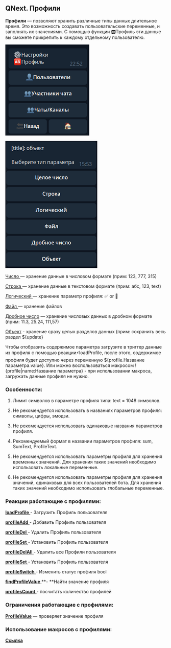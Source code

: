## QNext. Профили

**Профили** — позволяют хранить различные типы данных длительное время. Это  возможность создавать пользовательские переменные, и заполнять их значениями. С помощью функции 🆎Профиль эти данные вы сможете прикрепить к каждому отдельному пользователю.

![](./1.png)

![](./2.png)

[Число ](/docs-test/admin/profile-number)— хранение данные в числовом формате (прим: 123, 777, 315)

[Строка ](/docs-test/admin/profile-text)— хранение данные в текстовом формате (прим: абс, 123, text)

[Логический ](/docs-test/admin/profile-bool)— хранение параметр профиля: ✅  or 🚫

[Файл ](/docs-test/admin/profile-file)— хранение файлов

[Дробное число](/docs-test/admin/profile-float) — хранение числовых данных в дробном формате (прим: 11.3, 25.24, 111,57)

[Объект](/docs-test/admin/profile-object) - хранение сразу целых разделов данных (прим: сохранить весь раздел ${update}

Чтобы отобразить содержимое параметра загрузите в триггер данные из профиля с помощью реакции⚡️loadProfile, после этого, содержимое профиля будет доступно через переменную ${profile.Название параметра.value}. Или можно воспользоваться макросом !{profile|name:Название параметра} - при использовании макроса, загружать данные профиля не нужно.
### Особенности:

1. Лимит символов в параметре профиля типа: text = 1048 символов.

2. Не рекомендуется использовать в названиях параметров профиля: символы, цифры, эмодзи.

3. Не рекомендуется использовать одинаковые названия параметров профиля.

4. Рекомендуемый формат в названии параметров профиля: sum, SumText, ProfileText.

5. Не рекомендуется использовать параметры профиля для хранения временных значений. Для хранения таких значений необходимо использовать локальные переменные.

6. Не рекомендуется использовать параметры профиля для хранения значений, одинаковых для всех пользователей бота. Для хранения таких значений необходимо использовать глобальные переменные.


### Реакции работающие с профилями: 

 [**loadProfile** ](/docs-test/reactions/loadprofile)- Загрузить Профиль пользователя

 [**profileAdd** ](/docs-test/reactions/profileadd)- Добавить Профиль пользователя

 [**profileDel** ](/docs-test/reactions/profiledel)- Удалить Профиль пользователя

 [**profileSet** ](/docs-test/reactions/profileset)- Установить Профиль пользователя

 [**profileDelAll** ](/docs-test/reactions/profiledelall)- Удалить все Профили пользователя

 [**profileSet** ](/docs-test/reactions/profileset)- Установить Профиль пользователя

 [**profileSwitch** ](/docs-test/reactions/profileswitch)- Изменить статус профиля bool

 [**findProfileValue** ](/docs-test/reactions/findprofilevalue)**- **Найти значение профиля

 [**profilesCount** ](/docs-test/reactions/profilescount)- посчитать количество профилей
### Ограничения работающие с профилями:

[**ProfileValue**](/docs-test/admin/restrictions-profilevalue) — проверяет значение профиля


### Использование макросов с профилями:

[**Ссылка**](/docs-test/macros/profile)






